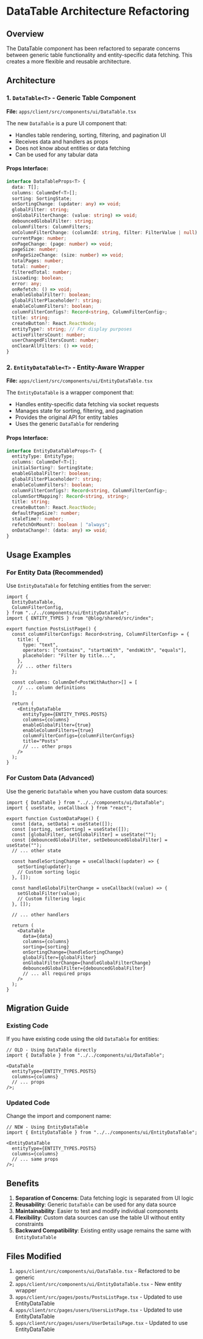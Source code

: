 # DataTable Architecture Refactoring

## Overview

The DataTable component has been refactored to separate concerns between generic table functionality and entity-specific data fetching. This creates a more flexible and reusable architecture.

## Architecture

### 1. `DataTable<T>` - Generic Table Component

**File:** `apps/client/src/components/ui/DataTable.tsx`

The new `DataTable` is a pure UI component that:

- Handles table rendering, sorting, filtering, and pagination UI
- Receives data and handlers as props
- Does not know about entities or data fetching
- Can be used for any tabular data

#### Props Interface:

```typescript
interface DataTableProps<T> {
  data: T[];
  columns: ColumnDef<T>[];
  sorting: SortingState;
  onSortingChange: (updater: any) => void;
  globalFilter: string;
  onGlobalFilterChange: (value: string) => void;
  debouncedGlobalFilter: string;
  columnFilters: ColumnFilters;
  onColumnFilterChange: (columnId: string, filter: FilterValue | null) => void;
  currentPage: number;
  onPageChange: (page: number) => void;
  pageSize: number;
  onPageSizeChange: (size: number) => void;
  totalPages: number;
  total: number;
  filteredTotal: number;
  isLoading: boolean;
  error: any;
  onRefetch: () => void;
  enableGlobalFilter?: boolean;
  globalFilterPlaceholder?: string;
  enableColumnFilters?: boolean;
  columnFilterConfigs?: Record<string, ColumnFilterConfig>;
  title: string;
  createButton?: React.ReactNode;
  entityType?: string; // For display purposes
  activeFiltersCount: number;
  userChangedFiltersCount: number;
  onClearAllFilters: () => void;
}
```

### 2. `EntityDataTable<T>` - Entity-Aware Wrapper

**File:** `apps/client/src/components/ui/EntityDataTable.tsx`

The `EntityDataTable` is a wrapper component that:

- Handles entity-specific data fetching via socket requests
- Manages state for sorting, filtering, and pagination
- Provides the original API for entity tables
- Uses the generic `DataTable` for rendering

#### Props Interface:

```typescript
interface EntityDataTableProps<T> {
  entityType: EntityType;
  columns: ColumnDef<T>[];
  initialSorting?: SortingState;
  enableGlobalFilter?: boolean;
  globalFilterPlaceholder?: string;
  enableColumnFilters?: boolean;
  columnFilterConfigs?: Record<string, ColumnFilterConfig>;
  columnSortMapping?: Record<string, string>;
  title: string;
  createButton?: React.ReactNode;
  defaultPageSize?: number;
  staleTime?: number;
  refetchOnMount?: boolean | "always";
  onDataChange?: (data: any) => void;
}
```

## Usage Examples

### For Entity Data (Recommended)

Use `EntityDataTable` for fetching entities from the server:

```tsx
import {
  EntityDataTable,
  ColumnFilterConfig,
} from "../../components/ui/EntityDataTable";
import { ENTITY_TYPES } from "@blog/shared/src/index";

export function PostsListPage() {
  const columnFilterConfigs: Record<string, ColumnFilterConfig> = {
    title: {
      type: "text",
      operators: ["contains", "startsWith", "endsWith", "equals"],
      placeholder: "Filter by title...",
    },
    // ... other filters
  };

  const columns: ColumnDef<PostWithAuthor>[] = [
    // ... column definitions
  ];

  return (
    <EntityDataTable
      entityType={ENTITY_TYPES.POSTS}
      columns={columns}
      enableGlobalFilter={true}
      enableColumnFilters={true}
      columnFilterConfigs={columnFilterConfigs}
      title="Posts"
      // ... other props
    />
  );
}
```

### For Custom Data (Advanced)

Use the generic `DataTable` when you have custom data sources:

```tsx
import { DataTable } from "../../components/ui/DataTable";
import { useState, useCallback } from "react";

export function CustomDataPage() {
  const [data, setData] = useState([]);
  const [sorting, setSorting] = useState([]);
  const [globalFilter, setGlobalFilter] = useState("");
  const [debouncedGlobalFilter, setDebouncedGlobalFilter] = useState("");
  // ... other state

  const handleSortingChange = useCallback((updater) => {
    setSorting(updater);
    // Custom sorting logic
  }, []);

  const handleGlobalFilterChange = useCallback((value) => {
    setGlobalFilter(value);
    // Custom filtering logic
  }, []);

  // ... other handlers

  return (
    <DataTable
      data={data}
      columns={columns}
      sorting={sorting}
      onSortingChange={handleSortingChange}
      globalFilter={globalFilter}
      onGlobalFilterChange={handleGlobalFilterChange}
      debouncedGlobalFilter={debouncedGlobalFilter}
      // ... all required props
    />
  );
}
```

## Migration Guide

### Existing Code

If you have existing code using the old `DataTable` for entities:

```tsx
// OLD - Using DataTable directly
import { DataTable } from "../../components/ui/DataTable";

<DataTable
  entityType={ENTITY_TYPES.POSTS}
  columns={columns}
  // ... props
/>;
```

### Updated Code

Change the import and component name:

```tsx
// NEW - Using EntityDataTable
import { EntityDataTable } from "../../components/ui/EntityDataTable";

<EntityDataTable
  entityType={ENTITY_TYPES.POSTS}
  columns={columns}
  // ... same props
/>;
```

## Benefits

1. **Separation of Concerns**: Data fetching logic is separated from UI logic
2. **Reusability**: Generic `DataTable` can be used for any data source
3. **Maintainability**: Easier to test and modify individual components
4. **Flexibility**: Custom data sources can use the table UI without entity constraints
5. **Backward Compatibility**: Existing entity usage remains the same with `EntityDataTable`

## Files Modified

1. `apps/client/src/components/ui/DataTable.tsx` - Refactored to be generic
2. `apps/client/src/components/ui/EntityDataTable.tsx` - New entity wrapper
3. `apps/client/src/pages/posts/PostsListPage.tsx` - Updated to use EntityDataTable
4. `apps/client/src/pages/users/UsersListPage.tsx` - Updated to use EntityDataTable
5. `apps/client/src/pages/users/UserDetailsPage.tsx` - Updated to use EntityDataTable
